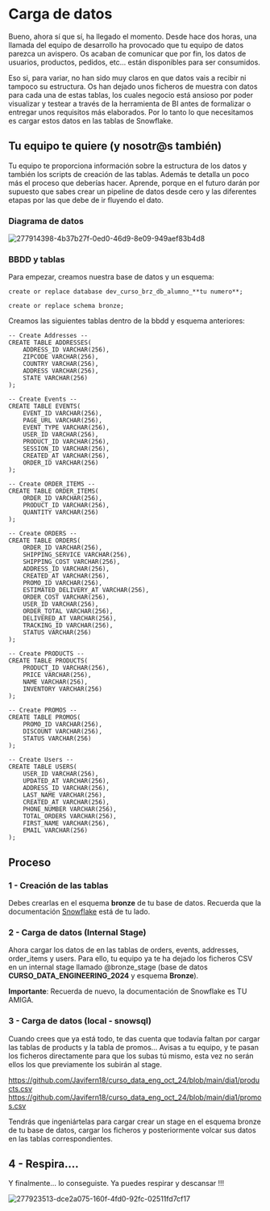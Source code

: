 
# Carga de datos

Bueno, ahora sí que sí, ha llegado el momento. Desde hace dos horas, una llamada del equipo de desarrollo ha provocado que tu equipo de datos parezca un avispero. Os acaban de comunicar que por fin, los datos de usuarios, productos, pedidos, etc... están disponibles para ser consumidos.

Eso si, para variar, no han sido muy claros en que datos vais a recibir ni tampoco su estructura. Os han dejado unos ficheros de muestra con datos para cada una de estas tablas, los cuales negocio está ansioso por poder visualizar y testear a través de la herramienta de BI antes de formalizar o entregar unos requisitos más elaborados. Por lo tanto lo que necesitamos es cargar estos datos en las tablas de Snowflake.

## Tu equipo te quiere (y nosotr@s también)

Tu equipo te proporciona información sobre la estructura de los datos y también los scripts de creación de las tablas. Además te detalla un poco más el proceso que deberías hacer. Aprende, porque en el futuro darán por supuesto que sabes crear un pipeline de datos desde cero y las diferentes etapas por las que debe de ir fluyendo el dato. 

### Diagrama de datos

![277914398-4b37b27f-0ed0-46d9-8e09-949aef83b4d8](https://github.com/user-attachments/assets/ebb4eb3e-f6e5-481a-9a16-8eecdb9c7bfb)


### BBDD y tablas

Para empezar, creamos nuestra base de datos y un esquema:

```
create or replace database dev_curso_brz_db_alumno_**tu numero**;
```
```
create or replace schema bronze;
```

Creamos las siguientes tablas dentro de la bbdd y esquema anteriores: 

```
-- Create Addresses --
CREATE TABLE ADDRESSES(
	ADDRESS_ID VARCHAR(256),
	ZIPCODE VARCHAR(256),
	COUNTRY VARCHAR(256),
	ADDRESS VARCHAR(256),
	STATE VARCHAR(256)
);

-- Create Events --
CREATE TABLE EVENTS(
	EVENT_ID VARCHAR(256),
	PAGE_URL VARCHAR(256),
	EVENT_TYPE VARCHAR(256),
	USER_ID VARCHAR(256),
	PRODUCT_ID VARCHAR(256),
	SESSION_ID VARCHAR(256),
	CREATED_AT VARCHAR(256),
	ORDER_ID VARCHAR(256)
);

-- Create ORDER_ITEMS --
CREATE TABLE ORDER_ITEMS(
	ORDER_ID VARCHAR(256),
	PRODUCT_ID VARCHAR(256),
	QUANTITY VARCHAR(256)
);

-- Create ORDERS --
CREATE TABLE ORDERS(
	ORDER_ID VARCHAR(256),
	SHIPPING_SERVICE VARCHAR(256),
	SHIPPING_COST VARCHAR(256),
	ADDRESS_ID VARCHAR(256),
	CREATED_AT VARCHAR(256),
	PROMO_ID VARCHAR(256),
	ESTIMATED_DELIVERY_AT VARCHAR(256),
	ORDER_COST VARCHAR(256),
	USER_ID VARCHAR(256),
	ORDER_TOTAL VARCHAR(256),
	DELIVERED_AT VARCHAR(256),
	TRACKING_ID VARCHAR(256),
	STATUS VARCHAR(256)
);

-- Create PRODUCTS --
CREATE TABLE PRODUCTS(
	PRODUCT_ID VARCHAR(256),
	PRICE VARCHAR(256),
	NAME VARCHAR(256),
	INVENTORY VARCHAR(256)
);

-- Create PROMOS --
CREATE TABLE PROMOS(
	PROMO_ID VARCHAR(256),
	DISCOUNT VARCHAR(256),
	STATUS VARCHAR(256)
);

-- Create Users --
CREATE TABLE USERS(
	USER_ID VARCHAR(256),
	UPDATED_AT VARCHAR(256),
	ADDRESS_ID VARCHAR(256),
	LAST_NAME VARCHAR(256),
	CREATED_AT VARCHAR(256),
	PHONE_NUMBER VARCHAR(256),
	TOTAL_ORDERS VARCHAR(256),
	FIRST_NAME VARCHAR(256),
	EMAIL VARCHAR(256)
);
```

## Proceso

### 1 - Creación de las tablas

Debes crearlas en el esquema **bronze** de tu base de datos. Recuerda que la documentación [Snowflake](https://docs.snowflake.com/) está de tu lado. 

### 2 - Carga de datos (Internal Stage)

Ahora cargar los datos de en las tablas de orders, events, addresses, order_items y users. Para ello, tu equipo ya te ha dejado los ficheros CSV en un internal stage llamado @bronze_stage (base de datos **CURSO_DATA_ENGINEERING_2024** y esquema **Bronze**).

**Importante**: Recuerda de nuevo, la documentación de Snowflake es TU AMIGA.

### 3 - Carga de datos (local - snowsql)

Cuando crees que ya está todo, te das cuenta que todavía faltan por cargar las tablas de products y la tabla de promos... Avisas a tu equipo, y te pasan los ficheros directamente para que los subas tú mismo, esta vez no serán ellos los que previamente los subirán al stage. 

https://github.com/Javifern18/curso_data_eng_oct_24/blob/main/dia1/products.csv
https://github.com/Javifern18/curso_data_eng_oct_24/blob/main/dia1/promos.csv

Tendrás que ingeniártelas para cargar crear un stage en el esquema bronze de tu base de datos, cargar los ficheros y posteriormente volcar sus datos en las tablas correspondientes.

## 4 - Respira....

Y finalmente... lo conseguiste. Ya puedes respirar y descansar !!!

![277923513-dce2a075-160f-4fd0-92fc-02511fd7cf17](https://github.com/user-attachments/assets/6e323dc5-f84f-4aba-867c-b858a2a93943)




